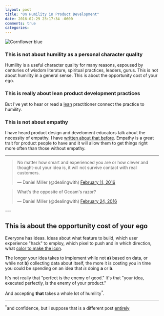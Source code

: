 ```yaml
---
layout: post
title: "On Humility in Product Development"
date: 2016-02-29 23:17:34 -0600
comments: true
categories: 
---
```


![Cornflower blue]({{site.url}}/assets/2016/02/maxresdefault.jpg)

### This is not about humility as a personal character quality

Humility is a useful character quality for many reasons, espoused by centuries of wisdom literature, spiritual practices, leaders, gurus. This is not about humility in a general sense. This is about the opportunity cost of your ego.

### This is really about lean product development practices

But I've yet to hear or read a [lean](https://en.wikipedia.org/wiki/Lean_product_development) practitioner connect the practice to humility.

### This is not about empathy

I have heard product design and develoment educators talk about the necessity of empathy. I have [written about that before]({{site.url}}/2010/07/17/its-all-about-meaning/). Empathy is a great trait for product people to have and it will allow them to get things right more often than those without empathy.

---
<blockquote class="twitter-tweet" data-lang="en"><p lang="en" dir="ltr">No matter how smart and experienced you are or how clever and thought-out your idea is, it will not survive contact with real customers.</p>&mdash; Daniel Miller (@dealingwith) <a href="https://twitter.com/dealingwith/status/697822898157854720">February 11, 2016</a></blockquote>
<script async src="//platform.twitter.com/widgets.js" charset="utf-8"></script>

<blockquote class="twitter-tweet" data-lang="en"><p lang="en" dir="ltr">What&#39;s the opposite of Occam&#39;s razor?</p>&mdash; Daniel Miller (@dealingwith) <a href="https://twitter.com/dealingwith/status/702510927258619904">February 24, 2016</a></blockquote>
<script async src="//platform.twitter.com/widgets.js" charset="utf-8"></script>
---

## This is about the opportunity cost of your ego

Everyone has ideas. Ideas about what feature to build, which user experience "hack" to employ, which pixel to push and in which direction, what [color to make the icon](https://en.wikipedia.org/wiki/Cornflower_blue#Popular_references "Cornflower blue, obviously").

The longer your idea takes to implement while not **a)** based on data, or while not **b)** collecting data about itself, the more it is costing you in time you could be spending on an idea that _is_ doing **a** or **b**.

It's not really that "perfect is the enemy of good." It's that "your idea, executed perfectly, is the enemy of your product."

And accepting **that** takes a whole lot of humility<sup>*</sup>.

---

<sup>*</sup>and confidence, but I suppose that is a different post [entirely](https://twitter.com/dealingwith/status/700828434075811840)
